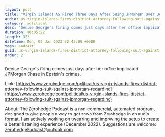 ```yaml
---
layout: post
title: "Virgin Islands AG Fired Three Days After Suing JPMorgan Over Jeffrey Epstein"
audio: us-virgin-islands-fires-district-attorney-following-suit-against-jpmorgan-regarding-0
category: political
desc: "Denise George's firing comes just days after her office implicated JPMorgan Chase in Epstein's crimes. "
duration: 00:05:22
length: 322
datetime: Mon, 02 Jan 2023 22:45:00 +0000
tags: podcast
guid: us-virgin-islands-fires-district-attorney-following-suit-against-jpmorgan-regarding-0
order: 2
---
```

Denise George's firing comes just days after her office implicated JPMorgan Chase in Epstein's crimes. 

Link: [https://www.zerohedge.com/political/us-virgin-islands-fires-district-attorney-following-suit-against-jpmorgan-regarding](https://www.zerohedge.com/political/us-virgin-islands-fires-district-attorney-following-suit-against-jpmorgan-regarding)

About: The Zerohedge Podcast is a non-commercial, automated program, designed to give people a way to get news from Zerohedge in an audio format.  I am actively working on tweaking and improving the setup to create a better listening experience (December 2022).  Suggestions are welcome: [zerohedgePodcast@outlook.com](mailto:zerohedgePodcast@outlook.com)